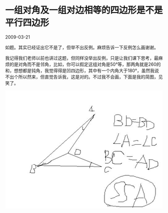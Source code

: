 # 一组对角及一组对边相等的四边形是不是平行四边形
2009-03-21


如题。其实已经证出它不是了，但举不出反例。麻烦告诉一下反例怎么画谢谢。


我记得我们老师以前也讲过这题，但同样没举出反例，只是让我们课下思考，最麻烦的是对角而不是邻角，比如，你可以假定这组对角是50°等，那两角就是260的和，想想都是钝角，我觉得得是凹四边形，其中有一个内角大于180°，虽然我说不出个所以然来，但直觉告诉我，这是对的。不过我不会画，下面是我的简图，见笑了。

![](aec379310a55b31986ea396443a98226cffc178b.jpeg)
